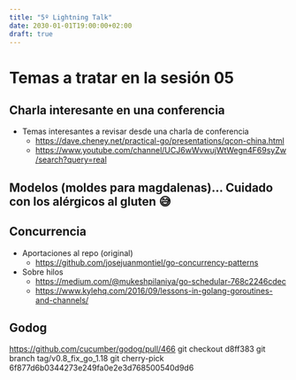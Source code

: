 ```yaml
---
title: "5º Lightning Talk"
date: 2030-01-01T19:00:00+02:00
draft: true
---
```


# Temas a tratar en la sesión 05


## Charla interesante en una conferencia
- Temas interesantes a revisar desde una charla de conferencia
  - https://dave.cheney.net/practical-go/presentations/qcon-china.html
  - https://www.youtube.com/channel/UCJ6wWvwujWtWegn4F69syZw/search?query=real

## Modelos (moldes para magdalenas)... Cuidado con los alérgicos al gluten 😅

## Concurrencia
- Aportaciones al repo (original)
    - https://github.com/josejuanmontiel/go-concurrency-patterns
- Sobre hilos
    - https://medium.com/@mukeshpilaniya/go-schedular-768c2246cdec
    - https://www.kylehq.com/2016/09/lessons-in-golang-goroutines-and-channels/

## Godog
https://github.com/cucumber/godog/pull/466
git checkout d8ff383
git branch tag/v0.8_fix_go_1.18
git cherry-pick 6f877d6b0344273e249fa0e2e3d768500540d9d6